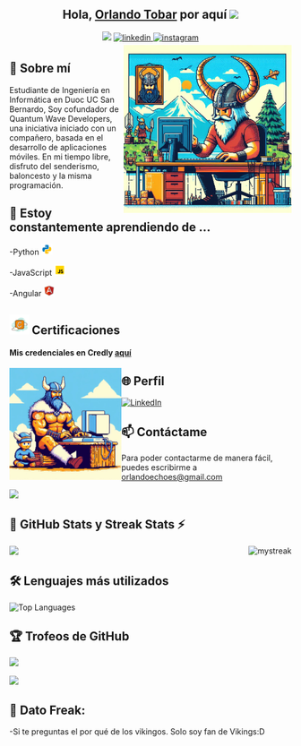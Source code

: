 <div align = "center">
<h2>Hola, <a href="https://github.com/Ragnaars">Orlando Tobar<a> por aquí <img src="https://github.com/abdoachhoubi/abdoachhoubi/blob/main/gifs/Hi.gif" width="30"></h2>
  <img src="https://user-images.githubusercontent.com/73097560/115834477-dbab4500-a447-11eb-908a-139a6edaec5c.gif">

  <a href="https://www.linkedin.com/in/orlandotobardiaz/" target="_blank">
<img src=https://img.shields.io/badge/linkedin-%2300acee.svg?color=405DE6&style=for-the-badge&logo=linkedin&logoColor=white alt=linkedin style="margin-bottom: 5px;" />
</a>
<a href="https://www.instagram.com/ragnaarson/" target="_blank">
<img src=https://img.shields.io/badge/instagram-%ff5851db.svg?color=C13584&style=for-the-badge&logo=instagram&logoColor=white alt=instagram style="margin-bottom: 5px;" />
</a>


<br>

<!--
**Ragnaars/Ragnaars** is a ✨ _special_ ✨ repository because its `README.md` (this file) appears on your GitHub profile.

Here are some ideas to get you started:

- 🔭 I’m currently working on ...

- 👯 I’m looking to collaborate on ...
-  I’m looking for help with ...
- 💬 Ask me about ...
- 📫 How to reach me: ...
- 😄 Pronouns: ...
- ⚡ Fun fact: ...
-->
</div>
<img align="right" width=300px alt="Viking" src="https://github.com/Ragnaars/Ragnaars/blob/main/ragnaars.jpeg" />

## 👀 Sobre mí

Estudiante de Ingeniería en Informática en Duoc UC San Bernardo, Soy cofundador
de Quantum Wave Developers, una iniciativa iniciado con un compañero, basada en el desarrollo de
aplicaciones móviles. En mi tiempo libre, disfruto del senderismo,
baloncesto y la misma programación.

## 🌱 Estoy constantemente aprendiendo de ...

<p>-Python <img src = "https://github.com/Ragnaars/Ragnaars/blob/main/py.png" width = "20px" ></img></p> 
<p>-JavaScript <img src = "https://github.com/Ragnaars/Ragnaars/blob/main/js.png" width = "20px"></img></p>
<p>-Angular <img src = "https://github.com/Ragnaars/Ragnaars/blob/main/ng.png" width = "20px"></img></p>

## <img src = "https://github.com/Ragnaars/Ragnaars/blob/main/credly.png" width = "35px"></img>  Certificaciones

<h4>Mis credenciales en Credly <a href = "https://www.credly.com/users/orlando-jafet-tobar-diaz/badges">aquí</a> </h4>  

<img align="left" width=200px alt="Viking" src="https://github.com/Ragnaars/Ragnaars/blob/main/ragnaars2.jpeg" />

## 🌐 Perfil
[![LinkedIn](https://img.shields.io/badge/-LinkedIn-blue?style=flat&logo=linkedin&logoColor=white&link=your_linkedin_profile)]("https://www.linkedin.com/in/orlandotobardiaz/")

## 📫 Contáctame
Para poder contactarme de manera fácil, puedes escribirme a orlandoechoes@gmail.com 

<img src="https://user-images.githubusercontent.com/73097560/115834477-dbab4500-a447-11eb-908a-139a6edaec5c.gif">

## 🚀 GitHub Stats y Streak Stats ⚡
<div>
<img aling = "left" src = "https://github-readme-stats.vercel.app/api?username=Ragnaars&show_icons=true"></img>
<img align = "right" src="https://github-readme-streak-stats.herokuapp.com/?user=Ragnaars&theme=tokyonight" alt="mystreak"/>
</div>


## 🛠️   Lenguajes más utilizados

![Top Languages](https://github-readme-stats.vercel.app/api/top-langs/?username=ragnaars&layout=compact)

## 🏆 Trofeos de GitHub 

![](https://github-profile-trophy.vercel.app/?username=Ragnaars&theme=onedark&no-frame=true&no-bg=false&margin-w=4)

  <img src="https://user-images.githubusercontent.com/73097560/115834477-dbab4500-a447-11eb-908a-139a6edaec5c.gif">

## 🤔 Dato Freak: 
-Si te preguntas el por qué de los vikingos. Solo soy fan de Vikings:D




 




